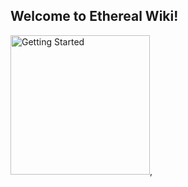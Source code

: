 ## Welcome to Ethereal Wiki!

[<img width="223" alt="Getting Started" src="https://github.com/AshTheDeveloper/Ethereal/assets/97385822/847ae102-c457-4eb4-9f05-567692fe8789">](https://google.com),
